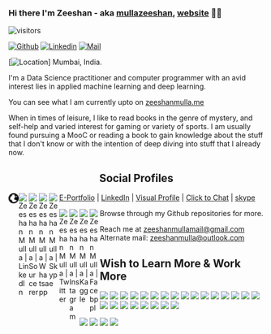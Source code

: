 ### Hi there I'm Zeeshan - aka [mullazeeshan](https://www.github.com/mullazeeshan), [website](https://mullazeeshan.github.io) 👋🤗 
![visitors](https://visitor-badge.laobi.icu/badge?page_id=mullazeeshan.mullazeeshan&title=profile%20views)

[![Github](https://img.shields.io/github/followers/mullazeeshan?label=Follow&style=social)](https://github.com/mullazeeshan)
[![Linkedin](https://img.shields.io/badge/-Zeeshan%20Mulla-blue?style=flat-square&logo=linkedin&logoColor=white&link=https://https://www.linkedin.com/in/zeeshanmulla/)](https://www.linkedin.com/in/zeeshanmulla/)
[![Mail](https://img.shields.io/badge/-Mail%20Me-blue?style=flat-square&logo=gmail&logoColor=red&link=)](mailto:zeeshanmullamail@gmail.com)

[![Location](https://www.flaticon.com/free-icon/location_535239?term=location&page=1&position=9)] Mumbai, India.

I'm a Data Science practitioner and computer programmer with an avid interest lies in applied machine learning and deep learning.

You can see what I am currently upto on [zeeshanmulla.me](http://www.zeeshanmulla.me/)

When in times of leisure, I like to read books in the genre of mystery, and self-help and varied interest for gaming or variety of sports. I am usually found pursuing a MooC or reading a book to gain knowledge about the stuff that I don't know or with the intention of deep diving into stuff that I already now.

<h2 style="text-align:center">Social Profiles</h2>

[E-Portfolio](https://mullazeeshan.github.io) [<img align="left" alt="Zeeshan Mulla | Github.io" width="20px" src="https://raw.githubusercontent.com/iconic/open-iconic/master/svg/globe.svg" />](https://mullazeeshan.github.io) | 
[LinkedIn](https://www.linkedin.com/in/zeeshanmulla) [<img align="left" alt="Zeeshan Mulla | LinkedIn" width="20px" src="https://cdn.jsdelivr.net/npm/simple-icons@v3/icons/linkedin.svg" />](https://www.linkedin.com/in/zeeshanmulla/) | 
[Visual Profile](https://sourcerer.io/mullazeeshan) [<img align="left" alt="Zeeshan Mulla | Sourcerer" width="20px" src="https://sourcerer.io/icons/logo-bright.svg" />](https://sourcerer.io/mullazeeshan) | 
[Click to Chat](https://wa.link/sz7808) [<img align="left" alt="Zeeshan Mulla | Whatsapp" width="20px" src="https://cdn.jsdelivr.net/npm/simple-icons@v3/icons/whatsapp.svg" />](https://wa.link/sz7808) | 
[skype](zeeshanmulla_1) [<img align="left" alt="Zeeshan Mulla | Skype" width="20px" src="https://cdn.jsdelivr.net/npm/simple-icons@v3/icons/skype.svg" />](zeeshanmulla_1)


                      

[<img align="left" alt="Zeeshan Mulla | Twitter" width="20px" src="https://cdn.jsdelivr.net/npm/simple-icons@v3/icons/twitter.svg" />](https://twitter.com/zeeshanmulla01)
[<img align="left" alt="Zeeshan Mulla | Instagram" width="20px" src="https://cdn.jsdelivr.net/npm/simple-icons@v3/icons/instagram.svg" />](https://www.instagram.com/zee7868/)
[<img align="left" alt="Zeeshan Mulla | Kaggle" width="20px" src="https://cdn.jsdelivr.net/npm/simple-icons@3.4.0/icons/kaggle.svg" />](https://www.kaggle.com/zeeshanmulla/)
[<img align="left" alt="Zeeshan Mulla | Facebppl" width="20px" src="https://cdn.jsdelivr.net/npm/simple-icons@3.4.0/icons/facebook.svg" />](https://www.facebook.com/zeeshanmulla)



Browse through my Github repositories for more.

 
 Reach me at [zeeshanmullamail@gmail.com](mailto:zeeshanmullamail@gmail.com)
 Alternate mail: [zeeshanmulla@outlook.com](mailto:zeeshanmulla@outlook.com)
 
## Wish to Learn More & Work More

<code><img height="50" src="https://www.vectorlogo.zone/logos/python/python-ar21.svg"></code>
<code><img height="50" src="https://www.vectorlogo.zone/logos/r-project/r-project-icon.svg"></code>
<code><img height="50" src="https://www.vectorlogo.zone/logos/pocoo_flask/pocoo_flask-ar21.svg"></code>
<code><img height="50" src="https://www.vectorlogo.zone/logos/pytorch/pytorch-ar21.svg"></code>
<code><img height="50" src="https://www.vectorlogo.zone/logos/tensorflow/tensorflow-ar21.svg"></code>
<code><img height="50" src="https://www.vectorlogo.zone/logos/jupyter/jupyter-ar21.svg"></code>
<code><img height="50" src="https://www.vectorlogo.zone/logos/visualstudio_code/visualstudio_code-ar21.svg"></code>
<code><img height="50" src="https://www.vectorlogo.zone/logos/numpy/numpy-ar21.svg"></code>
<code><img height="50" src="https://www.vectorlogo.zone/logos/plot_ly/plot_ly-ar21.svg"></code>
<code><img height="50" src="https://www.vectorlogo.zone/logos/mongodb/mongodb-ar21.svg"></code>
<code><img height="50" src="https://www.vectorlogo.zone/logos/nvidia/nvidia-ar21.svg"></code>
<code><img height="50" src="https://www.vectorlogo.zone/logos/json/json-ar21.svg"></code>
<code><img height="50" src="https://www.vectorlogo.zone/logos/kaggle/kaggle-ar21.svg"></code>
<code><img height="50" src="https://www.vectorlogo.zone/logos/apache_hadoop/apache_hadoop-ar21.svg"></code>
<code><img height="50" src="https://www.vectorlogo.zone/logos/mysql/mysql-ar21.svg"></code>
<code><img height="50" src="https://www.vectorlogo.zone/logos/sqlite/sqlite-ar21.svg"></code>
<code><img height="50" src="https://www.vectorlogo.zone/logos/microsoft_powerbi/microsoft_powerbi-ar21.svg"></code>
<code><img height="50" src="https://www.vectorlogo.zone/logos/github/github-ar21.svg"></code>
<code><img height="50" src="https://www.vectorlogo.zone/logos/getpostman/getpostman-ar21.svg"></code>
<code><img height="50" src="https://www.vectorlogo.zone/logos/linux/linux-ar21.svg"></code>
<code><img height="50" src="https://www.vectorlogo.zone/logos/raspberrypi/raspberrypi-ar21.svg"></code>
<code><img height="50" src="https://www.vectorlogo.zone/logos/w3_html5/w3_html5-ar21.svg"></code>
<code><img height="50" src="https://www.vectorlogo.zone/logos/docker/docker-ar21.svg"></code>
<code><img height="50" src="https://www.vectorlogo.zone/logos/kubernetes/kubernetes-icon.svg"></code>

<code><img height="50" src="https://www.vectorlogo.zone/logos/heroku/heroku-ar21.svg"></code>
<code><img height="50" src="https://www.vectorlogo.zone/logos/amazon_aws/amazon_aws-ar21.svg"></code>
<code><img height="50" src="https://www.vectorlogo.zone/logos/google_cloud/google_cloud-ar21.svg"></code>
<code><img height="50" src="https://www.vectorlogo.zone/logos/microsoft_azure/microsoft_azure-ar21.svg"></code>



 
 
<!--
**mullazeeshan/mullazeeshan** is a ✨ _special_ ✨ repository because its `README.md` (this file) appears on your GitHub profile.

Here are some ideas to get you started:

- 🔭 I’m currently working on ...
- 🌱 I’m currently learning ...
- 👯 I’m looking to collaborate on ...
- 🤔 I’m looking for help with ...
- 💬 Ask me about ...
- 📫 How to reach me: ...
- 😄 Pronouns: ...
- ⚡ Fun fact: ...
-->
